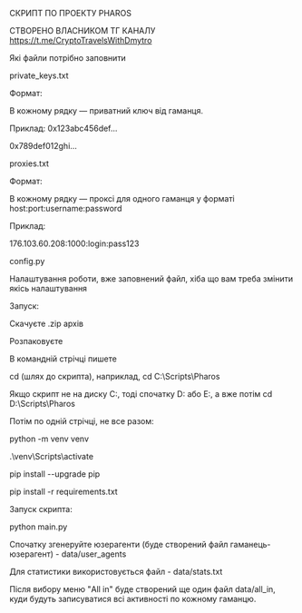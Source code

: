 СКРИПТ ПО ПРОЕКТУ PHAROS

СТВОРЕНО ВЛАСНИКОМ ТГ КАНАЛУ https://t.me/CryptoTravelsWithDmytro


Які файли потрібно заповнити
   
private_keys.txt

Формат:

В кожному рядку — приватний ключ від гаманця.

Приклад:
0x123abc456def...

0x789def012ghi...

proxies.txt

Формат:  

В кожному рядку — проксі для одного гаманця у форматі host:port:username:password

Приклад:

176.103.60.208:1000:login:pass123

config.py

Налаштування роботи, вже заповнений файл, хіба що вам треба змінити якісь налаштування

Запуск:

Скачуєте .zip архів

Розпаковуєте

В командній стрічці пишете

cd (шлях до скрипта), наприклад, cd C:\Scripts\Pharos

Якщо скрипт не на диску C:, тоді спочатку D: або Е:, а вже потім  cd D:\Scripts\Pharos

Потім по одній стрічці, не все разом:

python -m venv venv

.\venv\Scripts\activate

pip install --upgrade pip

pip install -r requirements.txt


Запуск скрипта:

python main.py

Спочатку згенеруйте юзерагенти (буде створений файл гаманець-юзерагент) - data/user_agents

Для статистики використовується файл - data/stats.txt

Після вибору меню "All in" буде створений ще один файл data/all_in, куди будуть записуватися всі активності по кожному гаманцю.


